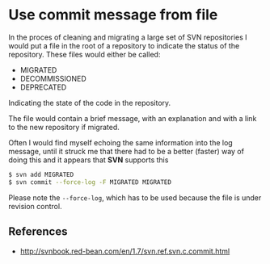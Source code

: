 # Use commit message from file

In the proces of cleaning and migrating a large set of SVN repositories I would put a file in the root  of a repository to indicate the status of the repository. These files would either be called:

- MIGRATED
- DECOMMISSIONED
- DEPRECATED

Indicating the state of the code in the repository.

The file would contain a brief message, with an explanation and with a link to the new repository if migrated.

Often I would find myself echoing the same information into the log message, until it struck me that there had to be a better (faster) way of doing this and it appears that **SVN** supports this

```bash
$ svn add MIGRATED
$ svn commit --force-log -F MIGRATED MIGRATED
```

Please note the `--force-log`, which has to be used because the file is under revision control.

## References

- http://svnbook.red-bean.com/en/1.7/svn.ref.svn.c.commit.html
